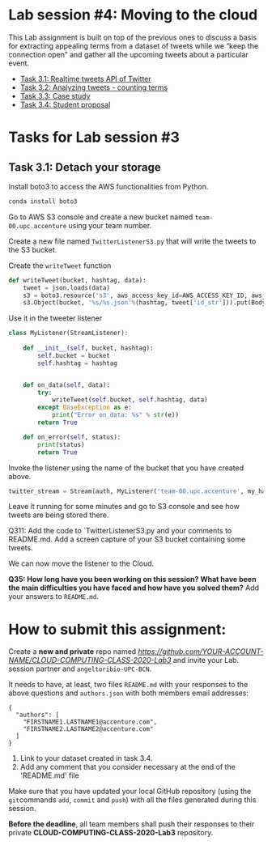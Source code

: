 # Lab session #4: Moving to the cloud


This Lab assignment is built on top of the previous ones to discuss a basis for extracting appealing terms from a dataset of tweets while we “keep the connection open” and gather all the upcoming tweets about a particular event.

* [Task 3.1: Realtime tweets API of Twitter](#Tasks31)
* [Task 3.2: Analyzing tweets - counting terms](#Tasks32)  
* [Task 3.3: Case study](#Tasks33)  
* [Task 3.4: Student proposal](#Tasks34)  

#  Tasks for Lab session #3

<a name="Tasks31"/>

## Task 3.1: Detach your storage

Install boto3 to access the AWS functionalities from Python.

````bash
conda install boto3
````

Go to AWS S3 console and create a new bucket named `team-00.upc.accenture` using your team number.

Create a new file named `TwitterListenerS3.py` that will write the tweets to the S3 bucket.

Create the `writeTweet` function 
````python
def writeTweet(bucket, hashtag, data):
    tweet = json.loads(data)
    s3 = boto3.resource('s3', aws_access_key_id=AWS_ACCESS_KEY_ID, aws_secret_access_key=AWS_SECRET_ACCESS_KEY)
    s3.Object(bucket, '%s/%s.json'%(hashtag, tweet['id_str'])).put(Body=data)
````
Use it in the tweeter listener
````python
class MyListener(StreamListener):
    
    def __init__(self, bucket, hashtag):
        self.bucket = bucket
        self.hashtag = hashtag


    def on_data(self, data):
        try:
            writeTweet(self.bucket, self.hashtag, data)
        except BaseException as e:
            print("Error on_data: %s" % str(e))
        return True

    def on_error(self, status):
        print(status)
        return True

````
Invoke the listener using the name of the bucket that you have created above.
````python
twitter_stream = Stream(auth, MyListener('team-00.upc.accenture', my_hashtag))
````

Leave it running for some minutes and go to S3 console and see how tweets are being stored there. 

Q311: Add the code to `TwitterListenerS3.py and your comments to README.md. Add a screen capture of your S3 bucket containing some tweets.


We can now move the listener to the Cloud.


**Q35: How long have you been working on this session? What have been the main difficulties you have faced and how have you solved them?** Add your answers to `README.md`.


# How to submit this assignment:

Create a **new and private** repo named *https://github.com/YOUR-ACCOUNT-NAME/CLOUD-COMPUTING-CLASS-2020-Lab3* and invite your Lab. session partner and `angeltoribio-UPC-BCN`.

It needs to have, at least, two files `README.md` with your responses to the above questions and `authors.json` with both members email addresses:

```json5
{
  "authors": [
    "FIRSTNAME1.LASTNAME1@accenture.com",
    "FIRSTNAME2.LASTNAME2@accenture.com"
  ]
}
```

1. Link to your dataset created in task 3.4.
2. Add any comment that you consider necessary at the end of the 'README.md' file

Make sure that you have updated your local GitHub repository (using the `git`commands `add`, `commit` and `push`) with all the files generated during this session. 

**Before the deadline**, all team members shall push their responses to their private **CLOUD-COMPUTING-CLASS-2020-Lab3** repository.